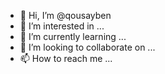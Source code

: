 - 👋 Hi, I’m @qousayben
- 👀 I’m interested in ...
- 🌱 I’m currently learning ...
- 💞️ I’m looking to collaborate on ...
- 📫 How to reach me ...

<!---
qousayben/qousayben is a ✨ special ✨ repository because its `README.md` (this file) appears on your GitHub profile.
You can click the Preview link to take a look at your changes.
--->
